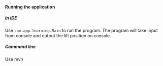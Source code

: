 #### Running the application

##### In IDE

Use `com.app.learning.Main` to run the program. The program will take input from console and 
output the lift position on console.

##### Command line

Use mvn 

